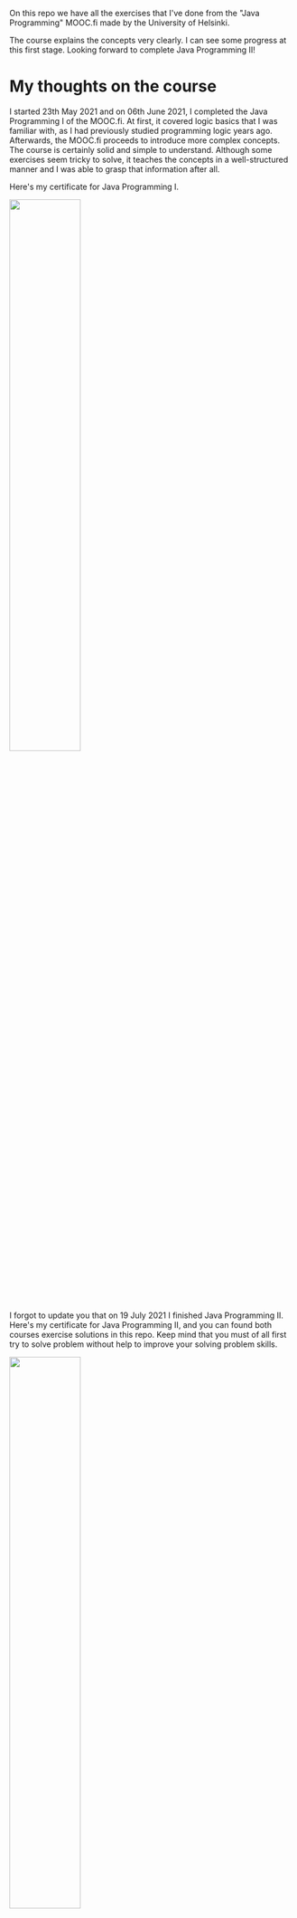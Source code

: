 On this repo we have all the exercises that I've done from the "Java Programming" MOOC.fi made by the University of Helsinki. 

The course explains the concepts very clearly. I can see some progress at this first stage. Looking forward to complete Java Programming II!

# My thoughts on the course
I started 23th May 2021 and on 06th June 2021, I completed the Java Programming I of the MOOC.fi. At first, it covered logic basics that I was familiar with, as I had previously studied programming logic years ago. Afterwards, the MOOC.fi proceeds to introduce more complex concepts. The course is certainly solid and simple to understand. Although some exercises seem tricky to solve, it teaches the concepts in a well-structured manner and I was able to grasp that information after all.

Here's my certificate for Java Programming I.

<img src="https://user-images.githubusercontent.com/53430986/125456478-7ab091a5-1ff7-4ee1-97ca-5b8c697d6fdf.png" width="50%">

I forgot to update you that on 19 July 2021 I finished Java Programming II. Here's my certificate for Java Programming II, and you can found both courses exercise solutions in this repo. Keep mind that you must of all first try to solve problem without help to improve your solving problem skills.

<img src="https://user-images.githubusercontent.com/53430986/140476621-12e63015-43f1-40cb-93e8-fdea78764822.png" width="50%">
